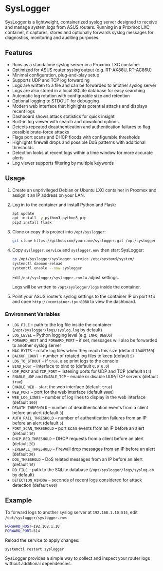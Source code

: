 # SysLogger

SysLogger is a lightweight, containerized syslog server designed to receive and manage system logs from ASUS routers. Running in a Proxmox LXC container, it captures, stores and optionally forwards syslog messages for diagnostics, monitoring and auditing purposes.

## Features

- Runs as a standalone syslog server in a Proxmox LXC container
- Optimized for ASUS router syslog output (e.g. RT-AX88U, RT-AC86U)
- Minimal configuration, plug-and-play setup
- Supports UDP and TCP log forwarding
- Logs are written to a file and can be forwarded to another syslog server
- Logs are also stored in a local SQLite database for easy searching
- Automatic log rotation with configurable size and retention
- Optional logging to STDOUT for debugging
- Modern web interface that highlights potential attacks and displays recent logs
- Dashboard shows attack statistics for quick insight
- Built-in log viewer with search and download options
- Detects repeated deauthentication and authentication failures to flag possible brute-force attacks
- Flags port scans and DHCP floods with configurable thresholds
- Highlights firewall drops and possible DoS patterns with additional thresholds
- Detection looks at recent logs within a time window for more accurate alerts
- Log viewer supports filtering by multiple keywords

## Usage

1. Create an unprivileged Debian or Ubuntu LXC container in Proxmox and assign it an IP address on your LAN.

2. Log in to the container and install Python and Flask:

   ```bash
   apt update
   apt install -y python3 python3-pip
   pip3 install flask
   ```

3. Clone or copy this project into `/opt/syslogger`:

   ```bash
   git clone https://github.com/yourname/syslogger.git /opt/syslogger
   ```

4. Copy `syslogger.service` and `syslogger.env` then start SysLogger:

   ```bash
   cp /opt/syslogger/syslogger.service /etc/systemd/system/
   systemctl daemon-reload
   systemctl enable --now syslogger
   ```
   Edit `/opt/syslogger/syslogger.env` to adjust settings.

   Logs will be written to `/opt/syslogger/logs` inside the container.

5. Point your ASUS router's syslog settings to the container IP on port `514` and open `http://<container-ip>:8080` to view the dashboard.


### Environment Variables

- `LOG_FILE` – path to the log file inside the container (`/opt/syslogger/logs/syslog.log` by default)
- `LOG_LEVEL` – Python logging level (e.g. `INFO`, `DEBUG`)
- `FORWARD_HOST` and `FORWARD_PORT` – if set, messages will also be forwarded to another syslog server
- `MAX_BYTES` – rotate log files when they reach this size (default `10485760`)
- `BACKUP_COUNT` – number of rotated log files to keep (default `5`)
- `LOG_TO_STDOUT` – if `true`, also print logs to the console
- `BIND_HOST` – interface to bind to (default `0.0.0.0`)
- `UDP_PORT` and `TCP_PORT` – listening ports for UDP and TCP (default `514`)
- `ENABLE_UDP` and `ENABLE_TCP` – enable or disable UDP/TCP servers (default `true`)
- `ENABLE_WEB` – start the web interface (default `true`)
- `WEB_PORT` – port for the web interface (default `8080`)
- `WEB_LOG_LINES` – number of log lines to display in the web interface (default `100`)
- `DEAUTH_THRESHOLD` – number of deauthentication events from a client before an alert (default `3`)
- `AUTH_FAIL_THRESHOLD` – number of authentication failures from an IP before an alert (default `5`)
- `PORT_SCAN_THRESHOLD` – port scan events from an IP before an alert (default `10`)
- `DHCP_REQ_THRESHOLD` – DHCP requests from a client before an alert (default `20`)
- `FIREWALL_THRESHOLD` – firewall drop messages from an IP before an alert (default `20`)
- `DOS_THRESHOLD` – DoS related messages from an IP before an alert (default `10`)
- `DB_FILE` – path to the SQLite database (`/opt/syslogger/logs/syslog.db` by default)
- `DETECTION_WINDOW` – seconds of recent logs considered for attack detection (default `600`)

## Example

To forward logs to another syslog server at `192.168.1.10:514`, edit `/opt/syslogger/syslogger.env`:

```bash
FORWARD_HOST=192.168.1.10
FORWARD_PORT=514
```

Reload the service to apply changes:

```bash
systemctl restart syslogger
```

SysLogger provides a simple way to collect and inspect your router logs without additional dependencies.
